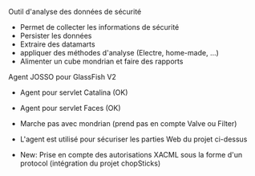 Outil d'analyse des données de sécurité
  * Permet de collecter les informations de sécurité
  * Persister les données
  * Extraire des datamarts
  * appliquer des méthodes d'analyse (Electre, home-made, ...)
  * Alimenter un cube mondrian et faire des rapports

Agent JOSSO pour GlassFish V2
  * Agent pour servlet Catalina (OK)
  * Agent pour servlet Faces (OK)
  * Marche pas avec mondrian (prend pas en compte Valve ou Filter)
  * L'agent est utilisé pour sécuriser les parties Web du projet ci-dessus

  * New: Prise en compte des autorisations XACML sous la forme d'un protocol (intégration du projet chopSticks)